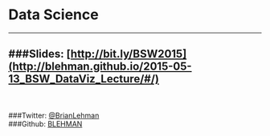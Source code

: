 
# Data Science
----
###Slides: [http://bit.ly/BSW2015](http://blehman.github.io/2015-05-13_BSW_DataViz_Lecture/#/)
----
<br></br>
###Twitter: [@BrianLehman](https://twitter.com/BrianLehman)  
###Github: [BLEHMAN](https://github.com/blehman)
<br></br>


